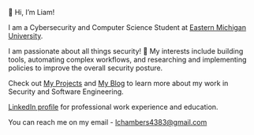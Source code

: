 👋 Hi, I’m Liam!

I am a Cybersecurity and Computer Science Student at [Eastern Michigan University](https://www.emich.edu/).

I am passionate about all things security! 🔐 My interests include building tools, automating complex workflows, and researching and implementing policies to improve the overall security posture.  

Check out [My Projects](https://github.com/liamchambers9/My-Projects) and [My Blog](https://medium.com/@liam.chambers) to learn more about my work in Security and Software Engineering.

[LinkedIn profile](https://www.linkedin.com/in/liamchambers/) for professional work experience and education.

You can reach me on my email - lchambers4383@gmail.com
<!--
**liamchambers9/liamchambers9** is a ✨ _special_ ✨ repository because its `README.md` (this file) appears on your GitHub profile.

Here are some ideas to get you started:

- 🔭 I’m currently working on ...
- 🌱 I’m currently learning ...
- 👯 I’m looking to collaborate on ...
- 🤔 I’m looking for help with ...
- 💬 Ask me about ...
- 📫 How to reach me: ...
- 😄 Pronouns: ...
- ⚡ Fun fact: ...
-->
